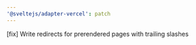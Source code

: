 ```yaml
---
'@sveltejs/adapter-vercel': patch
---
```


[fix] Write redirects for prerendered pages with trailing slashes
